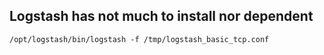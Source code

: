 ## Logstash has not much to install nor dependent

```
/opt/logstash/bin/logstash -f /tmp/logstash_basic_tcp.conf
```
